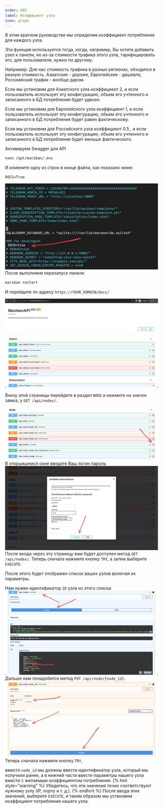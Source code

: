 ```yaml
---
order: 885
label: Коэффициент узла
icon: graph
---
```


В этом кратком руководстве мы определим коэффициент потребления для каждого узла.

Эта функция используется тогда, когда, например, Вы хотите добавить узел к панели, но из-за стоимости трафика этого узла, тарифицировать его, для пользователя, нужно по другому.

Например: Для нас стоимость трафика в разных регионах, обходится в разную стоимость. Азиатские - дороже, Европейские - дешевле, Россиийский трафик - вообще даром.

Если мы установим для Азиатского узла коэффициент 2, и если пользователь использует эту конфигурацию, объем его учтенного и записанного в БД потребления будет удвоен.

Если мы установим для Европейского узла коэффициент 1, и если пользователь использует эту конфигурацию, объем его учтенного и записанного в БД потребления будет равен фактическому.

Если мы установим для Российского узла коэффициент 0.5 , и если пользователь использует эту конфигурацию, объем его учтенного и записанного в БД потребления будет меньше фактического.

Активируем Swagger для API
```bash
nano /opt/marzban/.env
```
И измените одну из строк в конце файла, как показано ниже:
```
DOCS=True
```
![](/static/usage/2.jpg)
После выполняем перезапуск панели 
```bash
marzban restart
```
И перейдите по адресу `https://YOUR_DOMAIN/docs/`

![](/static/usage/3.jpg)

Внизу этой страницы перейдите в раздел 	`NODE` и нажмите на значок замка, у `GET /api/nodes/`.

![](/static/usage/4.jpg)
В открывшемся окне введите Ваш логин пароль
![](/static/usage/5.jpg)
После входа через эту страницу вам будет доступен метод `GET /api/nodes/`. Теперь сначала нажмите кнопку `TRY`, а затем выберите `EXECUTE`. 

После этого будет отображен список ваших узлов включая их параметры. 

Нам нужен идентификатор `ID` узла из этого списка
![](/static/usage/6.jpg)
Дальше нам понадобится метод `PUT /api/node/{node_id}`. 
![](/static/usage/7.jpg)
Теперь сначала нажмите кнопку `TRY`, 

вместо `node_id` мы должны ввести идентификатор узла, который мы получили ранее, а в нижней части ввести параметры нашего узла вместе с желаемым коэффициентом потребления. 
{% hint style="warning" %}
Убедитесь, что эти значения точно соответствуют нужному узлу (IP, порту и т. д.). 
{% endhint %}
После ввода этих значений, выберите `EXECUTE`, и таким образом мы установим коэффициент потребления нашего узла.


